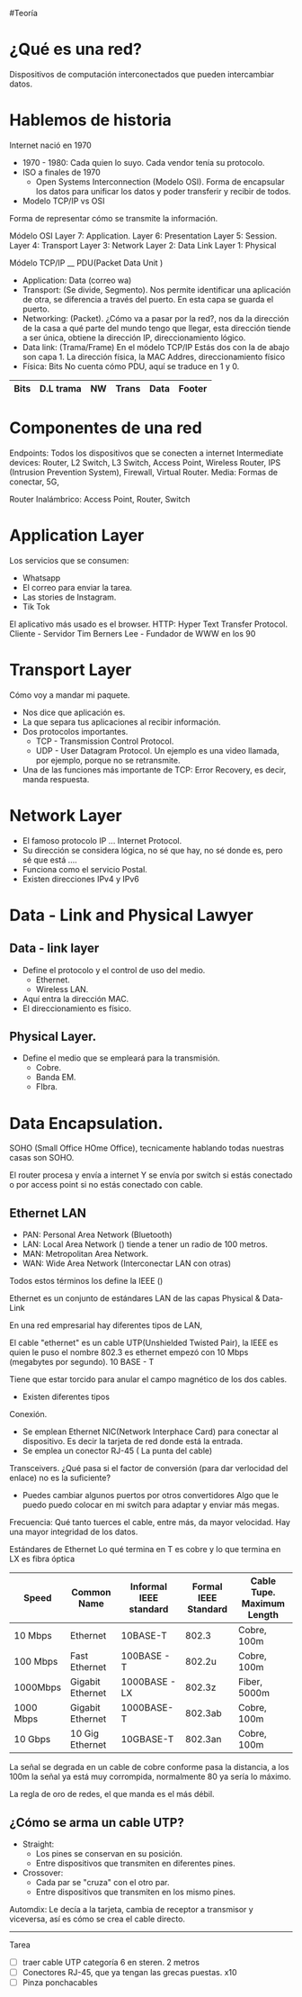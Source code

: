 #Teoría

# ¿Qué es una red?
Dispositivos de computación interconectados que pueden intercambiar datos.

# Hablemos de historia 
Internet nació en 1970
- 1970 - 1980: Cada quien lo suyo. Cada vendor tenía su protocolo.
- ISO a finales de 1970
	- Open Systems Interconnection (Modelo OSI). Forma de encapsular los datos para unificar los datos y poder transferir y recibir de todos.
- Modelo TCP/IP vs OSI

Forma de representar cómo se transmite la información.

Módelo OSI
Layer 7: Application.
Layer 6: Presentation 
Layer 5: Session. 
Layer 4: Transport 
Layer 3: Network 
Layer 2: Data Link 
Layer 1: Physical 

Módelo TCP/IP __ PDU(Packet Data Unit )
- Application: Data (correo wa)
- Transport: (Se divide, Segmento). Nos permite identificar una aplicación de otra, se diferencia a través del puerto. En esta capa se guarda el puerto.
- Networking: (Packet). ¿Cómo va a pasar por la red?, nos da la dirección de la casa a qué parte del mundo tengo que llegar, esta dirección tiende a ser única, obtiene la dirección IP, direccionamiento lógico.
- Data link: (Trama/Frame) En el módelo TCP/IP Estás dos con la de abajo son capa 1. La dirección física, la MAC Addres, direccionamiento físico
- Física: Bits No cuenta cómo PDU, aquí se traduce en 1 y 0.


| Bits | D.L trama | NW  | Trans | Data | Footer |
| ---- | --------- | --- | ----- | ---- | ------ |

# Componentes de una red
Endpoints: Todos los dispositivos que se conecten a internet
Intermediate devices: Router, L2 Switch, L3 Switch, Access Point, Wireless Router, IPS (Intrusion Prevention System), Firewall, Virtual Router.
Media: Formas de conectar, 5G,  


Router Inalámbrico: Access Point, Router, Switch


# Application Layer
Los servicios que se consumen: 
- Whatsapp
- El correo para enviar la tarea.
- Las stories de Instagram.
- Tik Tok

El aplicativo más usado es el browser.
HTTP: Hyper Text Transfer Protocol. Cliente - Servidor
Tim Berners Lee - Fundador de WWW en los 90

# Transport Layer
Cómo voy a mandar mi paquete.
- Nos dice que aplicación es.
- La que separa tus aplicaciones al recibir información.
- Dos protocolos importantes.
	- TCP - Transmission Control Protocol.
	- UDP - User Datagram Protocol. Un ejemplo es una video llamada, por ejemplo, porque no se retransmite.
- Una de las funciones más importante de TCP: Error Recovery, es decir, manda respuesta.

# Network Layer
- El famoso protocolo IP ... Internet Protocol.
- Su dirección se considera lógica, no sé que hay, no sé donde es, pero sé que está ....
- Funciona como el servicio Postal.
- Existen direcciones IPv4 y IPv6

# Data - Link and Physical Lawyer
## Data - link layer
- Define el protocolo y el control de uso del medio.
	- Ethernet.
	- Wireless LAN.
- Aquí entra la dirección MAC.
- El direccionamiento es físico.
## Physical Layer.
- Define el medio que se empleará para la transmisión.
	- Cobre.
	- Banda EM.
	- FIbra.

# Data Encapsulation.


SOHO (Small Office HOme Office), tecnicamente hablando todas nuestras casas son SOHO.

El router procesa y envía a internet
Y se envía por switch si estás conectado o por access point si no estás conectado con cable.


## Ethernet LAN
- PAN: Personal Area Network (Bluetooth)
- LAN: Local Area Network () tiende a tener un radio de 100 metros.
- MAN: Metropolitan Area Network.
- WAN: Wide Area Network (Interconectar LAN con otras)

Todos estos términos los define la IEEE ()

Ethernet es un conjunto de estándares LAN de las capas Physical & Data-Link  


En una red empresarial hay diferentes tipos de LAN, 

El cable "ethernet" es un cable UTP(Unshielded Twisted Pair),  la IEEE es quien le puso el nombre
802.3 es ethernet empezó con 10 Mbps (megabytes por segundo). 10 BASE - T

Tiene que estar torcido para anular el campo magnético de los dos cables.
- Existen diferentes tipos 


Conexión.
- Se emplean Ethernet NIC(Network Interphace Card) para conectar al dispositivo. Es decir la tarjeta de red donde está la entrada.
- Se emplea un conector RJ-45 ( La punta del cable)

Transceivers.
¿Qué pasa si el factor de conversión (para dar verlocidad del enlace) no es la suficiente?
- Puedes cambiar algunos puertos por otros convertidores
Algo que le puedo puedo colocar en mi switch para adaptar y enviar más megas.

Frecuencia: Qué tanto tuerces el cable, entre más, da mayor velocidad. Hay una mayor integridad de los datos.



Estándares de Ethernet
Lo qué termina en T es cobre y lo que termina en LX es fibra óptica

| Speed     | Common Name      | Informal IEEE standard | Formal IEEE Standard | Cable Tupe. Maximum Length |
| --------- | ---------------- | ---------------------- | -------------------- | -------------------------- |
| 10 Mbps   | Ethernet         | 10BASE-T               | 802.3                | Cobre, 100m                |
| 100 Mbps  | Fast Ethernet    | 100BASE - T            | 802.2u               | Cobre, 100m                |
| 1000Mbps  | Gigabit Ethernet | 1000BASE - LX          | 802.3z               | Fiber, 5000m               |
| 1000 Mbps | Gigabit Ethernet | 1000BASE-T             | 802.3ab              | Cobre, 100m                |
| 10 Gbps   | 10 Gig Ethernet  | 10GBASE-T              | 802.3an              | Cobre, 100m                |
La señal se degrada en un cable de cobre conforme pasa la distancia, a los 100m la señal ya está muy corrompida, normalmente 80 ya sería lo máximo.

La regla de oro de redes, el que manda es el más débil.

## ¿Cómo se arma un cable UTP?
- Straight:
	- Los pines se conservan en su posición.
	- Entre dispositivos que transmiten en diferentes pines.
- Crossover:
	- Cada par se "cruza" con el otro par.
	- Entre dispositivos que transmiten en los mismo pines.

Automdix: Le decía a la tarjeta, cambia de receptor a transmisor y viceversa, así es cómo se crea el cable directo.

---

Tarea
- [ ] traer cable UTP categoría 6 en steren. 2 metros 
- [ ] Conectores RJ-45, que ya tengan las grecas puestas. x10
- [ ] Pinza ponchacables